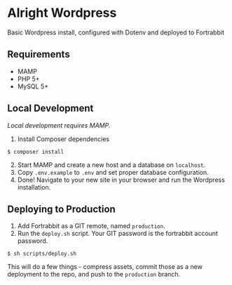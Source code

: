 # Alright Wordpress

Basic Wordpress install, configured with Dotenv and deployed to Fortrabbit

## Requirements
- MAMP
- PHP 5+
- MySQL 5+

## Local Development

*Local development requires MAMP.*

1. Install Composer dependencies
```
$ composer install
```
2. Start MAMP and create a new host and a database on `localhost`.
3. Copy `.env.example` to `.env` and set proper database configuration.
4. Done! Navigate to your new site in your browser and run the Wordpress installation.

## Deploying to Production

1. Add Fortrabbit as a GIT remote, named `production`.
2. Run the `deploy.sh` script. Your GIT password is the fortrabbit account password.

```
$ sh scripts/deploy.sh
```

This will do a few things - compress assets, commit those as a new deployment to the repo, and push to the `production` branch.